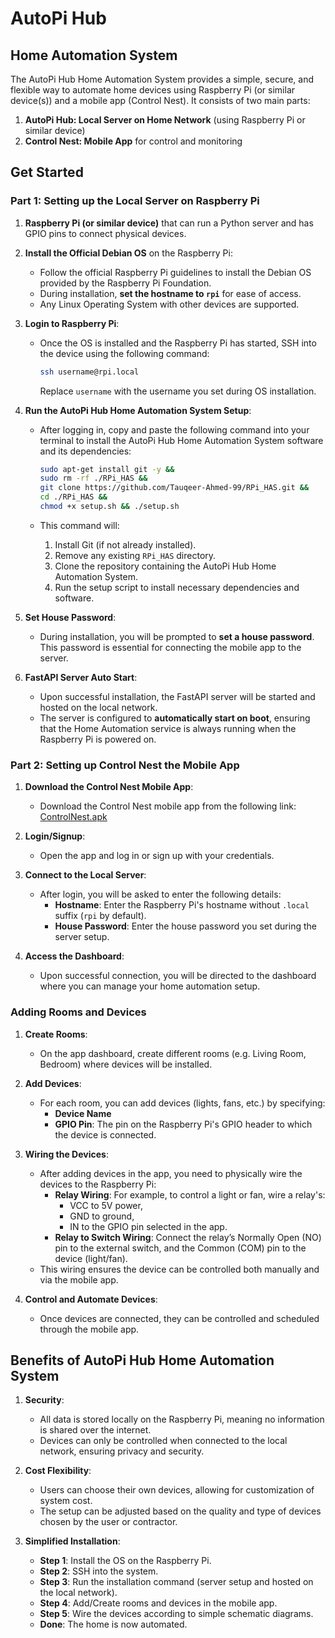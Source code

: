 # AutoPi Hub

## Home Automation System

The AutoPi Hub Home Automation System provides a simple, secure, and flexible way to automate home devices using Raspberry Pi (or similar device(s)) and a mobile app (Control Nest). It consists of two main parts:

1. **AutoPi Hub: Local Server on Home Network** (using Raspberry Pi or similar device)
2. **Control Nest: Mobile App** for control and monitoring

## Get Started

### Part 1: Setting up the Local Server on Raspberry Pi

1. **Raspberry Pi (or similar device)** that can run a Python server and has GPIO pins to connect physical devices.
2. **Install the Official Debian OS** on the Raspberry Pi:

   - Follow the official Raspberry Pi guidelines to install the Debian OS provided by the Raspberry Pi Foundation.
   - During installation, **set the hostname to `rpi`** for ease of access.
   - Any Linux Operating System with other devices are supported.

3. **Login to Raspberry Pi**:

   - Once the OS is installed and the Raspberry Pi has started, SSH into the device using the following command:

     ```bash
     ssh username@rpi.local
     ```

     Replace `username` with the username you set during OS installation.

4. **Run the AutoPi Hub Home Automation System Setup**:

   - After logging in, copy and paste the following command into your terminal to install the AutoPi Hub Home Automation System software and its dependencies:

     ```bash
     sudo apt-get install git -y &&
     sudo rm -rf ./RPi_HAS &&
     git clone https://github.com/Tauqeer-Ahmed-99/RPi_HAS.git &&
     cd ./RPi_HAS &&
     chmod +x setup.sh && ./setup.sh
     ```

   - This command will:
     1. Install Git (if not already installed).
     2. Remove any existing `RPi_HAS` directory.
     3. Clone the repository containing the AutoPi Hub Home Automation System.
     4. Run the setup script to install necessary dependencies and software.

5. **Set House Password**:

   - During installation, you will be prompted to **set a house password**. This password is essential for connecting the mobile app to the server.

6. **FastAPI Server Auto Start**:
   - Upon successful installation, the FastAPI server will be started and hosted on the local network.
   - The server is configured to **automatically start on boot**, ensuring that the Home Automation service is always running when the Raspberry Pi is powered on.

### Part 2: Setting up Control Nest the Mobile App

1. **Download the Control Nest Mobile App**:

   - Download the Control Nest mobile app from the following link:
     [ControlNest.apk](https://example.com/download-mobile-app)

2. **Login/Signup**:

   - Open the app and log in or sign up with your credentials.

3. **Connect to the Local Server**:

   - After login, you will be asked to enter the following details:
     - **Hostname**: Enter the Raspberry Pi's hostname without `.local` suffix (`rpi` by default).
     - **House Password**: Enter the house password you set during the server setup.

4. **Access the Dashboard**:
   - Upon successful connection, you will be directed to the dashboard where you can manage your home automation setup.

### Adding Rooms and Devices

1. **Create Rooms**:

   - On the app dashboard, create different rooms (e.g. Living Room, Bedroom) where devices will be installed.

2. **Add Devices**:

   - For each room, you can add devices (lights, fans, etc.) by specifying:
     - **Device Name**
     - **GPIO Pin**: The pin on the Raspberry Pi's GPIO header to which the device is connected.

3. **Wiring the Devices**:

   - After adding devices in the app, you need to physically wire the devices to the Raspberry Pi:
     - **Relay Wiring**: For example, to control a light or fan, wire a relay's:
       - VCC to 5V power,
       - GND to ground,
       - IN to the GPIO pin selected in the app.
     - **Relay to Switch Wiring**: Connect the relay’s Normally Open (NO) pin to the external switch, and the Common (COM) pin to the device (light/fan).
   - This wiring ensures the device can be controlled both manually and via the mobile app.

4. **Control and Automate Devices**:
   - Once devices are connected, they can be controlled and scheduled through the mobile app.

## Benefits of AutoPi Hub Home Automation System

1. **Security**:

   - All data is stored locally on the Raspberry Pi, meaning no information is shared over the internet.
   - Devices can only be controlled when connected to the local network, ensuring privacy and security.

2. **Cost Flexibility**:

   - Users can choose their own devices, allowing for customization of system cost.
   - The setup can be adjusted based on the quality and type of devices chosen by the user or contractor.

3. **Simplified Installation**:
   - **Step 1**: Install the OS on the Raspberry Pi.
   - **Step 2**: SSH into the system.
   - **Step 3**: Run the installation command (server setup and hosted on the local network).
   - **Step 4**: Add/Create rooms and devices in the mobile app.
   - **Step 5**: Wire the devices according to simple schematic diagrams.
   - **Done**: The home is now automated.

